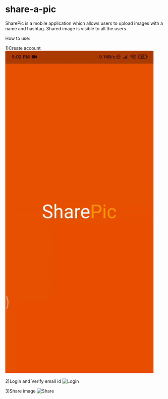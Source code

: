 # share-a-pic

SharePic is a mobile application which allows users to upload images with a name and hashtag.
Shared image is visible to all the users.

How to use:

1)Create account
![SignIn](./signin.gif)

2)Login and Verify email id
![Login](./login.gif)

3)Share image
![Share](./share.gif)

